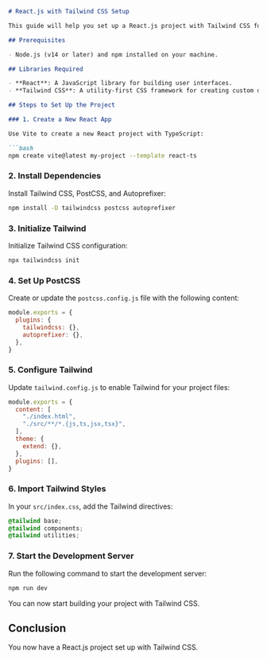 ```markdown
# React.js with Tailwind CSS Setup

This guide will help you set up a React.js project with Tailwind CSS for styling.

## Prerequisites

- Node.js (v14 or later) and npm installed on your machine.

## Libraries Required

- **React**: A JavaScript library for building user interfaces.
- **Tailwind CSS**: A utility-first CSS framework for creating custom designs.

## Steps to Set Up the Project

### 1. Create a New React App

Use Vite to create a new React project with TypeScript:

```bash
npm create vite@latest my-project --template react-ts
```

### 2. Install Dependencies

Install Tailwind CSS, PostCSS, and Autoprefixer:

```bash
npm install -D tailwindcss postcss autoprefixer
```

### 3. Initialize Tailwind

Initialize Tailwind CSS configuration:

```bash
npx tailwindcss init
```

### 4. Set Up PostCSS

Create or update the `postcss.config.js` file with the following content:

```js
module.exports = {
  plugins: {
    tailwindcss: {},
    autoprefixer: {},
  },
}
```

### 5. Configure Tailwind

Update `tailwind.config.js` to enable Tailwind for your project files:

```js
module.exports = {
  content: [
    "./index.html",
    "./src/**/*.{js,ts,jsx,tsx}",
  ],
  theme: {
    extend: {},
  },
  plugins: [],
}
```

### 6. Import Tailwind Styles

In your `src/index.css`, add the Tailwind directives:

```css
@tailwind base;
@tailwind components;
@tailwind utilities;
```

### 7. Start the Development Server

Run the following command to start the development server:

```bash
npm run dev
```

You can now start building your project with Tailwind CSS.

## Conclusion

You now have a React.js project set up with Tailwind CSS.
```

